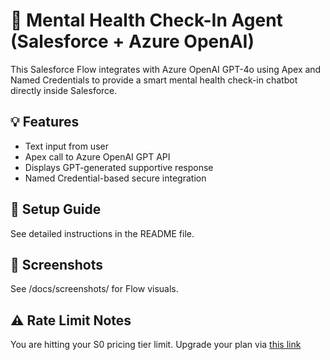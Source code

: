 # 🧠 Mental Health Check-In Agent (Salesforce + Azure OpenAI)

This Salesforce Flow integrates with Azure OpenAI GPT-4o using Apex and Named Credentials to provide a smart mental health check-in chatbot directly inside Salesforce.

## 💡 Features
- Text input from user
- Apex call to Azure OpenAI GPT API
- Displays GPT-generated supportive response
- Named Credential-based secure integration

## 🔧 Setup Guide
See detailed instructions in the README file.

## 📸 Screenshots
See /docs/screenshots/ for Flow visuals.

## ⚠️ Rate Limit Notes
You are hitting your S0 pricing tier limit. Upgrade your plan via [this link](https://aka.ms/oai/quotaincrease)
